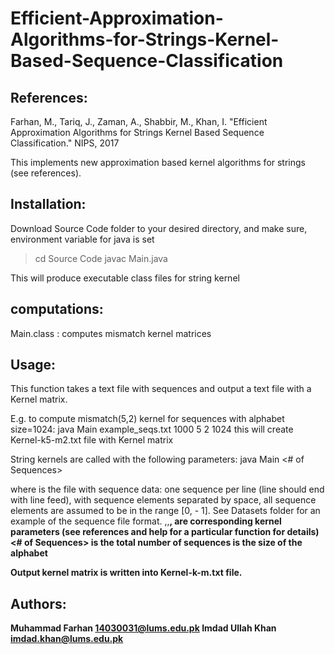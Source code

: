 # Efficient-Approximation-Algorithms-for-Strings-Kernel-Based-Sequence-Classification

References:
-----------
Farhan, M., Tariq, J., Zaman, A., Shabbir, M., Khan, I.  "Efficient Approximation Algorithms for Strings Kernel Based Sequence Classification." NIPS, 2017

This implements new approximation based kernel algorithms for strings (see references).

Installation:
-------------
Download Source Code folder to your desired directory, and make sure, environment variable for java is set
> cd Source Code
> javac Main.java 

This will produce executable class files for string kernel

computations:
-------------
Main.class : computes mismatch kernel matrices

Usage:
------
This function takes a text file with sequences and output a text file with a Kernel matrix.

E.g. to compute mismatch(5,2) kernel for sequences with alphabet size=1024:
java Main example_seqs.txt 1000 5 2 1024
this will create Kernel-k5-m2.txt file with Kernel matrix

String kernels are called with the following parameters:
java Main <Sequence-file> <# of Sequences> <k> <m> <Alphabet-size>

where
<Sequence-file> is the file with sequence data:
one sequence per line (line should end with line feed), with sequence elements separated by space,
all sequence elements are assumed to be in the range [0, <AlphabetSize> - 1].
See Datasets folder for an example of the sequence file format.
<k>,<m>,<b>,<sigma> are corresponding kernel parameters (see references and help for a particular function for details)
<# of Sequences> is the total number of sequences
<Alphabet-size> is the size of the alphabet

Output kernel matrix is written into
  Kernel-k<k>-m<m>.txt
file.

Authors:
--------

Muhammad Farhan
14030031@lums.edu.pk
Imdad Ullah Khan
imdad.khan@lums.edu.pk
